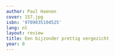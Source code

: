 ```yaml
---
author: Paul Haenen
cover: 157.jpg
isbn: '9789035104525'
lang: nl
layout: review
title: Een bijzonder prettig vergezicht
year: 0
---
```


